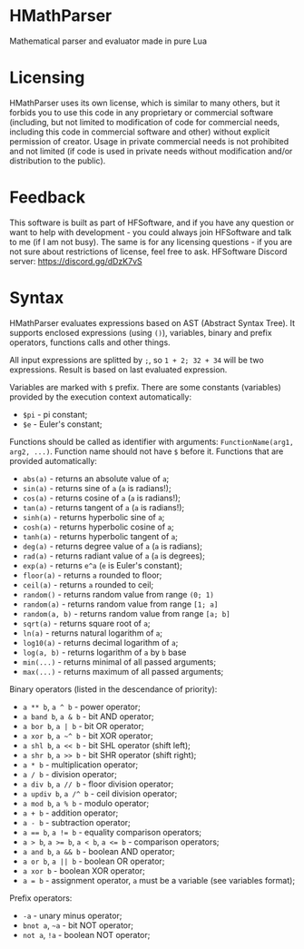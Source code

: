 # HMathParser
Mathematical parser and evaluator made in pure Lua

# Licensing
HMathParser uses its own license, which is similar to many others, but it forbids you to use this code in any proprietary or commercial software (including, but not limited to modification of code for commercial needs, including this code in commercial software and other) without explicit permission of creator. Usage in private commercial needs is not prohibited and not limited (if code is used in private needs without modification and/or distribution to the public).

# Feedback
This software is built as part of HFSoftware, and if you have any question or want to help with development - you could always join HFSoftware and talk to me (if I am not busy). The same is for any licensing questions - if you are not sure about restrictions of license, feel free to ask. HFSoftware Discord server: https://discord.gg/dDzK7vS

# Syntax

HMathParser evaluates expressions based on AST (Abstract Syntax Tree). It supports enclosed expressions (using `()`), variables, binary and prefix operators, functions calls and other things.

All input expressions are splitted by `;`, so `1 + 2; 32 + 34` will be two expressions. Result is based on last evaluated expression.

Variables are marked with `$` prefix. There are some constants (variables) provided by the execution context automatically:
- `$pi` - pi constant;
- `$e` - Euler's constant;

Functions should be called as identifier with arguments: `FunctionName(arg1, arg2, ...)`. Function name should not have `$` before it.
Functions that are provided automatically:
 - `abs(a)` - returns an absolute value of `a`;
 - `sin(a)` - returns sine of `a` (`a` is radians!);
 - `cos(a)` - returns cosine of `a` (`a` is radians!);
 - `tan(a)` - returns tangent of `a` (`a` is radians!);
 - `sinh(a)` - returns hyperbolic sine of `a`;
 - `cosh(a)` - returns hyperbolic cosine of `a`;
 - `tanh(a)` - returns hyperbolic tangent of `a`;
 - `deg(a)` - returns degree value of `a` (`a` is radians);
 - `rad(a)` - returns radiant value of `a` (`a` is degrees);
 - `exp(a)` - returns `e^a` (`e` is Euler's constant);
 - `floor(a)` - returns `a` rounded to floor;
 - `ceil(a)` - returns `a` rounded to ceil;
 - `random()` - returns random value from range `(0; 1)`
 - `random(a)` - returns random value from range `[1; a]`
 - `random(a, b)` - returns random value from range `[a; b]`
 - `sqrt(a)` - returns square root of `a`;
 - `ln(a)` - returns natural logarithm of `a`;
 - `log10(a)` - returns decimal logarithm of `a`;
 - `log(a, b)` - returns logarithm of `a` by `b` base
 - `min(...)` - returns minimal of all passed arguments;
 - `max(...)` - returns maximum of all passed arguments;

Binary operators (listed in the descendance of priority):
 - `a ** b`, `a ^ b` - power operator;
 - `a band b`, `a & b` - bit AND operator;
 - `a bor b`, `a | b` - bit OR operator;
 - `a xor b`, `a ~^ b` - bit XOR operator;
 - `a shl b`, `a << b` - bit SHL operator (shift left);
 - `a shr b`, `a >> b` - bit SHR operator (shift right);
 - `a * b` - multiplication operator;
 - `a / b` - division operator;
 - `a div b`, `a // b` - floor division operator;
 - `a updiv b`, `a /^ b` - ceil division operator;
 - `a mod b`, `a % b` - modulo operator;
 - `a + b` - addition operator;
 - `a - b` - subtraction operator;
 - `a == b`, `a != b` - equality comparison operators;
 - `a > b`, `a >= b`, `a < b`, `a <= b` - comparison operators;
 - `a and b`, `a && b` - boolean AND operator;
 - `a or b`, `a || b` - boolean OR operator;
 - `a xor b` - boolean XOR operator;
 - `a = b` - assignment operator, `a` must be a variable (see variables format);
 
Prefix operators:
 - `-a` - unary minus operator;
 - `bnot a`, `~a` - bit NOT operator;
 - `not a`, `!a` - boolean NOT operator;
